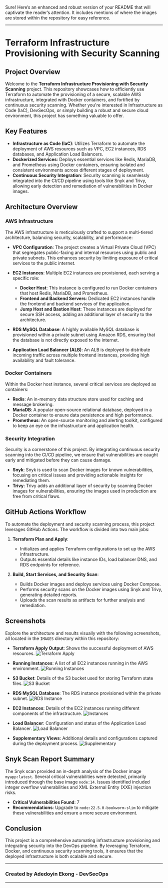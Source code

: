 Sure! Here’s an enhanced and robust version of your README that will captivate the reader’s attention. It includes mentions of where the images are stored within the repository for easy reference.

---

# Terraform Infrastructure Provisioning with Security Scanning

## Project Overview

Welcome to the **Terraform Infrastructure Provisioning with Security Scanning** project. This repository showcases how to efficiently use Terraform to automate the provisioning of a secure, scalable AWS infrastructure, integrated with Docker containers, and fortified by continuous security scanning. Whether you're interested in Infrastructure as Code (IaC), DevSecOps, or simply building a robust and secure cloud environment, this project has something valuable to offer.

## Key Features

- **Infrastructure as Code (IaC)**: Utilizes Terraform to automate the deployment of AWS resources such as VPC, EC2 instances, RDS databases, and Application Load Balancers.
- **Dockerized Services**: Deploys essential services like Redis, MariaDB, and Prometheus using Docker containers, ensuring isolated and consistent environments across different stages of deployment.
- **Continuous Security Integration**: Security scanning is seamlessly integrated into the CI/CD pipeline using tools like Snyk and Trivy, allowing early detection and remediation of vulnerabilities in Docker images.

## Architecture Overview

### AWS Infrastructure

The AWS infrastructure is meticulously crafted to support a multi-tiered architecture, balancing security, scalability, and performance:

- **VPC Configuration**: The project creates a Virtual Private Cloud (VPC) that segregates public-facing and internal resources using public and private subnets. This enhances security by limiting exposure of critical services to the public internet.
  
- **EC2 Instances**: Multiple EC2 instances are provisioned, each serving a specific role:
  - **Docker Host**: This instance is configured to run Docker containers that host Redis, MariaDB, and Prometheus.
  - **Frontend and Backend Servers**: Dedicated EC2 instances handle the frontend and backend services of the application.
  - **Jump Host and Bastion Host**: These instances are deployed for secure SSH access, adding an additional layer of security to the architecture.

- **RDS MySQL Database**: A highly available MySQL database is provisioned within a private subnet using Amazon RDS, ensuring that the database is not directly exposed to the internet.

- **Application Load Balancer (ALB)**: An ALB is deployed to distribute incoming traffic across multiple frontend instances, providing high availability and fault tolerance.

### Docker Containers

Within the Docker host instance, several critical services are deployed as containers:

- **Redis**: An in-memory data structure store used for caching and message brokering.
- **MariaDB**: A popular open-source relational database, deployed in a Docker container to ensure data persistence and high performance.
- **Prometheus**: An open-source monitoring and alerting toolkit, configured to keep an eye on the infrastructure and application health.

### Security Integration

Security is a cornerstone of this project. By integrating continuous security scanning into the CI/CD pipeline, we ensure that vulnerabilities are caught early and mitigated before they can cause damage.

- **Snyk**: Snyk is used to scan Docker images for known vulnerabilities, focusing on critical issues and providing actionable insights for remediating them.
- **Trivy**: Trivy adds an additional layer of security by scanning Docker images for vulnerabilities, ensuring the images used in production are free from critical flaws.

## GitHub Actions Workflow

To automate the deployment and security scanning process, this project leverages GitHub Actions. The workflow is divided into two main jobs:

1. **Terraform Plan and Apply**:
   - Initializes and applies Terraform configurations to set up the AWS infrastructure.
   - Outputs essential details like instance IDs, load balancer DNS, and RDS endpoints for reference.

2. **Build, Start Services, and Security Scan**:
   - Builds Docker images and deploys services using Docker Compose.
   - Performs security scans on the Docker images using Snyk and Trivy, generating detailed reports.
   - Uploads the scan results as artifacts for further analysis and remediation.

## Screenshots

Explore the architecture and results visually with the following screenshots, all located in the `IMAGES` directory within this repository:

- **Terraform Apply Output**: Shows the successful deployment of AWS resources.
  ![Terraform Apply](./IMAGES/terraform%20apply%201.jpg)

- **Running Instances**: A list of all EC2 instances running in the AWS environment.
  ![Running Instances](./IMAGES/running%20instances.jpg)

- **S3 Bucket**: Details of the S3 bucket used for storing Terraform state files.
  ![S3 Bucket](./IMAGES/S3.jpg)

- **RDS MySQL Database**: The RDS instance provisioned within the private subnet.
  ![RDS Instance](./IMAGES/RDS.jpg)

- **EC2 Instances**: Details of the EC2 instances running different components of the infrastructure.
  ![Instances](./IMAGES/Instances.jpg)

- **Load Balancer**: Configuration and status of the Application Load Balancer.
  ![Load Balancer](./IMAGES/loadbalancer.jpg)

- **Supplementary Views**: Additional details and configurations captured during the deployment process.
  ![Supplementary](./IMAGES/supplimentary.jpg)

## Snyk Scan Report Summary

The Snyk scan provided an in-depth analysis of the Docker image `myapp:latest`. Several critical vulnerabilities were detected, primarily introduced through the base image `node:14`. Issues identified included integer overflow vulnerabilities and XML External Entity (XXE) injection risks.

- **Critical Vulnerabilities Found**: 7
- **Recommendations**: Upgrade to `node:22.5.0-bookworm-slim` to mitigate these vulnerabilities and ensure a more secure environment.

## Conclusion

This project is a comprehensive automating infrastructure provisioning and integrating security into the DevOps pipeline. By leveraging Terraform, Docker, and continuous security scanning tools, it ensures that the deployed infrastructure is both scalable and secure.

---

### Created by Adedoyin Ekong - DevSecOps

---

